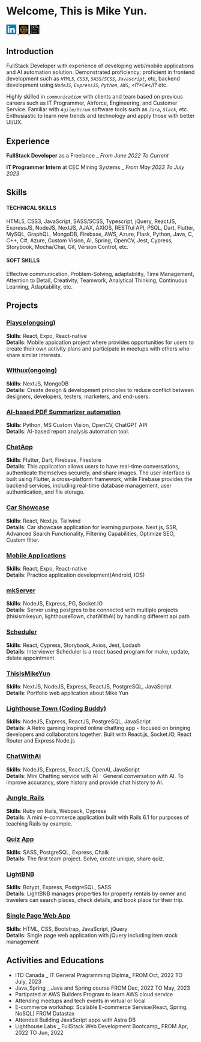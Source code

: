 # Welcome, This is Mike Yun. 

<a href="https://www.linkedin.com/in/mkyun/" > 
<img src="./resources/LinkedIn.png" alt="LinkedIn" width="30px" />
</a>
<a href="https://www.thisismikeyun.com/" > 
<img src="./resources/WWW.png" alt="ThisIsMikeYun"  width="25px" style="filter:invert(100%)"/>
</a>
<a href="https://github.com/mikyYun/Resume/blob/master/RESUME/RESUME_Mike_Yun.pdf" > 
<img src="./resources/resume.png" alt="ThisIsMikeYun"  width="25px" style="filter:invert(100%)"/>
</a>

<!-- <img src="https://github-readme-stats.vercel.app/api?username=mikyyun&show_icons=true&theme=ADD_THEME_HERE" width="800" style="filter:invert(100%)"> -->

## Introduction
FullStack Developer with experience of developing web/mobile applications and AI automation solution. Demonstrated proficiency; proficient in frontend development such as <i>`HTML5`</i>, <i>`CSS3`</i>, <i>`SASS/SCSS`</i>, <i>`Javascript`</i>, etc, backend development using <i>`NodeJS`</i>, <i>`ExpressJS`</i>, <i>`Python`</i>, <i>`AWS`</i>, <i?>`C#`</i? etc.

Highly skilled in <i>`communication`</i> with  clients and team based on previous careers such as IT Programmer, Airforce, Engineering, and Customer Service. Familiar with <i>`Agile/Scrum`</i> software tools such as <i>`Jira`</i>, <i>`Slack`</i>, etc. Enthusiastic to learn new trends and technology and apply those with better UI/UX. 

## Experience


<b>FullStack Developer</b> as a Freelance _<i> From June 2022 To Current </i>

<b>IT Programmer Intern</b> at CEC Mining Systems _<i> From May 2023 To July 2023 </i>

## Skills
#### TECHNICAL SKILLS
HTML5, CSS3, JavaScript, SASS/SCSS, Typescript, jQuery, ReactJS, ExpressJS, NodeJS, NextJS, AJAX, AXIOS, RESTful API, PSQL, Dart, Flutter, MySQL, GraphQL, MongoDB, Firebase, AWS, Azure, Flask, Python, Java, C, C++, C#, Azure, Custom Vision, AI, Spring, OpenCV, Jest, Cypress, Storybook, Mocha/Chai, Git, Version Control, etc.

#### SOFT SKILLS
Effective communication, Problem-Solving, adaptability, Time Management, Attention to Detail, Creativity, Teamwork, Analytical Thinking, Continuous Learning, Adaptability, etc.


## Projects


### <a href="javascript:void()" >  <b>Playce(ongoing)</b> </a><br />
<b>Skills</b>: React, Expo, React-native <br />
<b>Details</b>: Mobile appication project where provides opportunities for users to create their own activity plans and participate in meetups with others who share similar interests.  

### <a href="javascript:void()" >  <b>Withux(ongoing)</b> </a><br />
<b>Skills</b>: NextJS, MongoDB <br />
<b>Details</b>: Create design & development principles to reduce conflict between designers, developers, testers, marketers, and end-users.

### <a href="javascript:void()" >  <b>AI-based PDF Summarizer automation</b> </a><br />
<b>Skills</b>: Python, MS Custom Vision, OpenCV, ChatGPT API<br />
<b>Details</b>: AI-based report analysis automation tool.  

### <a href="https://github.com/mikyYun/-flutter-ChatApp" >  <b>ChatApp</b> </a><br />
<b>Skills</b>: Flutter, Dart, Firebase, Firestore<br />
<b>Details</b>: This application allows users to have real-time conversations, authenticate themselves securely, and share images. The user interface is built using Flutter, a cross-platform framework, while Firebase provides the backend services, including real-time database management, user authentication, and file storage. 



### <a href="https://nextjs-car-showcase-3frcd45xg-mikyyun.vercel.app/" >  <b>Car Showcase</b> </a><br />
<b>Skills</b>: React, Next.js, Tailwind <br />
<b>Details</b>: Car showcase application for learning purpose. Next.js, SSR, Advanced Search Functionality, Filtering Capabilities, Optimize SEO, Custom filter.

### <a href="https://github.com/mikyYun/apps" >  <b>Mobile Applications</b> </a><br />
<b>Skills</b>: React, Expo, React-native <br />
<b>Details</b>: Practice application development(Android, IOS) 

### <a href="javascript:void()"><b> mkServer </b></a>
<b>Skills</b>: NodeJS, Express, PG, Socket.IO<br/>
<b>Details</b>: Server using postgres to be connected with multiple projects (thisismikeyun, lighthouseTown, chatWithAI) by handling different api path

### <a href="https://schedulermk.netlify.app/" > <b>Scheduler</b></a><br />
<b>Skills</b>: React, Cypress, Storybook, Axios, Jest, Lodash  <br />
<b>Details</b>: Interviewer Scheduler is a react based program for make, update, delete appointment

### <a href="https://www.thisismikeyun.com/" >  <b>ThisIsMikeYun</b> </a><br />
<b>Skills</b>: NextJS, NodeJS, Express, ReactJS, PostgreSQL, JavaScript <br />
<b>Details</b>: Portfolio web application about Mike Yun

### <a href="https://main--lighthouse-town.netlify.app/" >  <b>Lighthouse Town (Coding Buddy)</b> </a><br />
<b>Skills</b>: NodeJS, Express, ReactJS, PostgreSQL, JavaScript <br />
<b>Details</b>: A Retro gaming inspired online chatting app - focused on bringing developers and collaborators together.
Built with React.js, Socket.IO, React Router and Express Node.js

### <a href="https://github.com/mikyYun/aichat" > <b>ChatWithAI</b></a><br />
<b>Skills</b>: NodeJS, Express, ReactJS, OpenAI, JavaScript <br />
<b>Details</b>: Mini Chatting service with AI - General conversation with AI. To improve accurancy, store history and provide chat history to AI.

### <a href="https://github.com/mikyYun/jungle_rails" > <b>Jungle_Rails</b></a><br />
<b>Skills</b>: Ruby on Rails, Webpack, Cypress <br />
<b>Details</b>: A mini e-commerce application built with Rails 6.1 for purposes of teaching Rails by example.


### <a href="https://github.com/mikyYun/QuizApp" > <b>Quiz App</b></a><br />
<b>Skills</b>: SASS, PostgreSQL, Express, Chalk  <br />
<b>Details</b>: The first team project. Solve, create unique, share quiz.

### <a href="https://github.com/mikyYun/QuizApp" > <b>LightBNB</b></a><br />
<b>Skills</b>: Bcrypt, Express, PostgreSQL, SASS  <br />
<b>Details</b>: LightBNB manages properties for property rentals by owner and travelers can search places, check details, and book place for their trip.

### <a href="https://github.com/mikyYun/SPA_js" > <b>Single Page Web App</b></a><br />
<b>Skills</b>: HTML, CSS, Bootstrap, JavaScript, jQuery<br />
<b>Details</b>: Single page web application with jQuery including item stock management
## Activities and Educations
* ITD Canada _ IT General Pragramming Diplma_ FROM Oct, 2022 TO July, 2023
* Java_Spring _ Java and Spring course FROM Dec, 2022 TO May, 2023
* Partipated at AWS Builders Program to learn AWS cloud service
* Attending meetups and tech events in virtual or local
* E-commerce workshop: Scalable E-commerce Service(React, Spring, NoSQL) FROM Datastax
* Attended Building JavaScript apps with Astra DB  
* Lighthouse Labs _ FullStack Web Development Bootcamp_ FROM Apr, 2022 TO Jun, 2022
